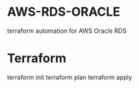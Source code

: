 # AWS-RDS-ORACLE
terraform automation for AWS Oracle RDS


# Terraform 
terraform init
terraform plan
terraform apply


